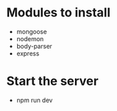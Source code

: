 # Modules to install
* mongoose
* nodemon
* body-parser
* express

# Start the server
* npm run dev
